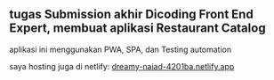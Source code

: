 ## tugas Submission akhir Dicoding Front End Expert, membuat aplikasi Restaurant Catalog

aplikasi ini menggunakan PWA, SPA, dan Testing automation

saya hosting juga di netlify: [dreamy-naiad-4201ba.netlify.app](https://dreamy-naiad-4201ba.netlify.app)
